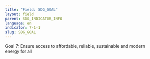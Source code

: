 ```yaml
---
title: "Field: SDG_GOAL"
layout: field
parent: SDG_INDICATOR_INFO
language: en
indicator: 7-1-1
slug: SDG_GOAL
---
```

Goal 7: Ensure access to affordable, reliable, sustainable and modern energy for all